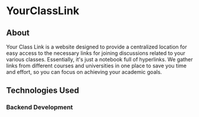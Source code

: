 # YourClassLink

## About

Your Class Link is a website designed to provide a centralized location for easy access to the necessary links for joining discussions related to your various classes. Essentially, it's just a notebook full of hyperlinks. We gather links from different courses and universities in one place to save you time and effort, so you can focus on achieving your academic goals.

## Technologies Used

### Backend Development

